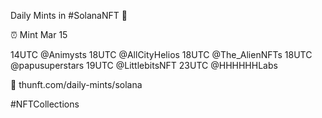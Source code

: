 Daily Mints in #SolanaNFT 🚀

⏰ Mint Mar 15

14UTC @Animysts
18UTC @AllCityHelios
18UTC @The_AlienNFTs
18UTC @papusuperstars
19UTC @LittlebitsNFT
23UTC @HHHHHHLabs

🔗 thunft.com/daily-mints/solana

#NFTCollections